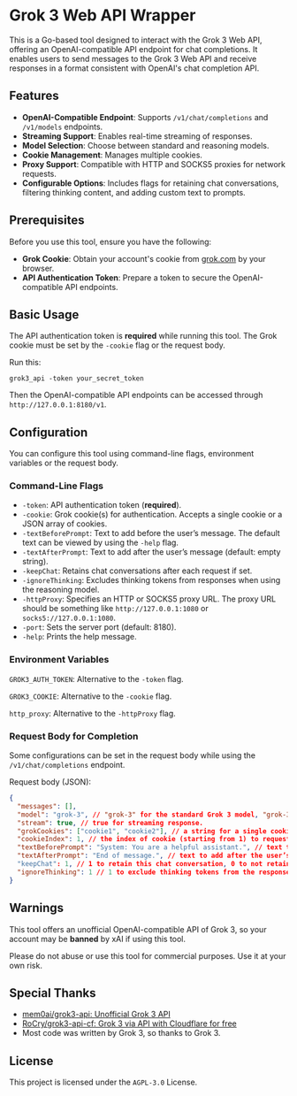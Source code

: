 # Grok 3 Web API Wrapper

This is a Go-based tool designed to interact with the Grok 3 Web API, offering an OpenAI-compatible API endpoint for chat completions. It enables users to send messages to the Grok 3 Web API and receive responses in a format consistent with OpenAI's chat completion API.

## Features

- **OpenAI-Compatible Endpoint**: Supports `/v1/chat/completions` and `/v1/models` endpoints.
- **Streaming Support**: Enables real-time streaming of responses.
- **Model Selection**: Choose between standard and reasoning models.
- **Cookie Management**: Manages multiple cookies.
- **Proxy Support**: Compatible with HTTP and SOCKS5 proxies for network requests.
- **Configurable Options**: Includes flags for retaining chat conversations, filtering thinking content, and adding custom text to prompts.

## Prerequisites

Before you use this tool, ensure you have the following:

- **Grok Cookie**: Obtain your account's cookie from [grok.com](https://grok.com) by your browser.
- **API Authentication Token**: Prepare a token to secure the OpenAI-compatible API endpoints.

## Basic Usage

The API authentication token is **required** while running this tool. The Grok cookie must be set by the `-cookie` flag or the request body.

Run this:

```
grok3_api -token your_secret_token
```

Then the OpenAI-compatible API endpoints can be accessed through `http://127.0.0.1:8180/v1`.

## Configuration

You can configure this tool using command-line flags, environment variables or the request body.

### Command-Line Flags

- `-token`: API authentication token (**required**).
- `-cookie`: Grok cookie(s) for authentication. Accepts a single cookie or a JSON array of cookies.
- `-textBeforePrompt`: Text to add before the user’s message. The default text can be viewed by using the `-help` flag.
- `-textAfterPrompt`: Text to add after the user’s message (default: empty string).
- `-keepChat`: Retains chat conversations after each request if set.
- `-ignoreThinking`: Excludes thinking tokens from responses when using the reasoning model.
- `-httpProxy`: Specifies an HTTP or SOCKS5 proxy URL. The proxy URL should be something like `http://127.0.0.1:1080` or `socks5://127.0.0.1:1080`.
- `-port`: Sets the server port (default: 8180).
- `-help`: Prints the help message.

### Environment Variables

`GROK3_AUTH_TOKEN`: Alternative to the `-token` flag.

`GROK3_COOKIE`: Alternative to the `-cookie` flag.

`http_proxy`: Alternative to the `-httpProxy` flag.

### Request Body for Completion

Some configurations can be set in the request body while using the `/v1/chat/completions` endpoint.

Request body (JSON):

```json
{
  "messages": [],
  "model": "grok-3", // "grok-3" for the standard Grok 3 model, "grok-3-reasoning" for the Grok 3 reasoning model.
  "stream": true, // true for streaming response.
  "grokCookies": ["cookie1", "cookie2"], // a string for a single cookie, or a list of strings for multiple cookies.
  "cookieIndex": 1, // the index of cookie (starting from 1) to request Grok 3 Web API. If the index is 0, auto selecting cookies in turn (defalut behaviour).
  "textBeforePrompt": "System: You are a helpful assistant.", // text to add before the user’s message. The default text can be viewed by using the `-help` flag.
  "textAfterPrompt": "End of message.", // text to add after the user’s message (default: empty string).
  "keepChat": 1, // 1 to retain this chat conversation, 0 to not retain it (defalut behaviour).
  "ignoreThinking": 1 // 1 to exclude thinking tokens from the response when using the reasoning model, 0 to retain thinking tokens (defalut behaviour).
}
```

## Warnings

This tool offers an unofficial OpenAI-compatible API of Grok 3, so your account may be **banned** by xAI if using this tool.

Please do not abuse or use this tool for commercial purposes. Use it at your own risk.

## Special Thanks

- [mem0ai/grok3-api: Unofficial Grok 3 API](https://github.com/mem0ai/grok3-api)
- [RoCry/grok3-api-cf: Grok 3 via API with Cloudflare for free](https://github.com/RoCry/grok3-api-cf/tree/master)
- Most code was written by Grok 3, so thanks to Grok 3.

## License

This project is licensed under the `AGPL-3.0` License.
